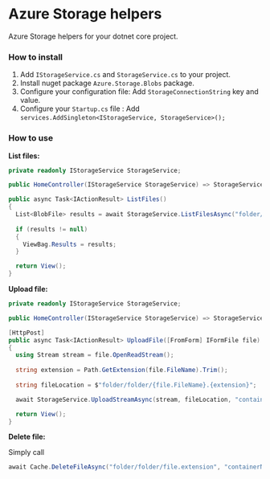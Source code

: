 # Azure Storage helpers
Azure Storage helpers for your dotnet core project.

### How to install

1. Add `IStorageService.cs` and `StorageService.cs` to your project.
2. Install nuget package `Azure.Storage.Blobs` package.
3. Configure your configuration file: Add `StorageConnectionString` key and value.
4. Configure your `Startup.cs` file : Add `services.AddSingleton<IStorageService, StorageService>();`

### How to use

**List files:**

```csharp
private readonly IStorageService StorageService;

public HomeController(IStorageService StorageService) => StorageService = storageService;

public async Task<IActionResult> ListFiles()
{
  List<BlobFile> results = await StorageService.ListFilesAsync("folder/folder", "containerName");
  
  if (results != null)
  {
    ViewBag.Results = results;
  }

  return View();
}
```

**Upload file:**

```csharp
private readonly IStorageService StorageService;

public HomeController(IStorageService StorageService) => StorageService = storageService;

[HttpPost]
public async Task<IActionResult> UploadFile([FromForm] IFormFile file)
{
  using Stream stream = file.OpenReadStream();
  
  string extension = Path.GetExtension(file.FileName).Trim();
  
  string fileLocation = $"folder/folder/{file.FileName}.{extension}";

  await StorageService.UploadStreamAsync(stream, fileLocation, "containerName");

  return View();
}
```

**Delete file:**

Simply call

```csharp
await Cache.DeleteFileAsync("folder/folder/file.extension", "containerName");
```

